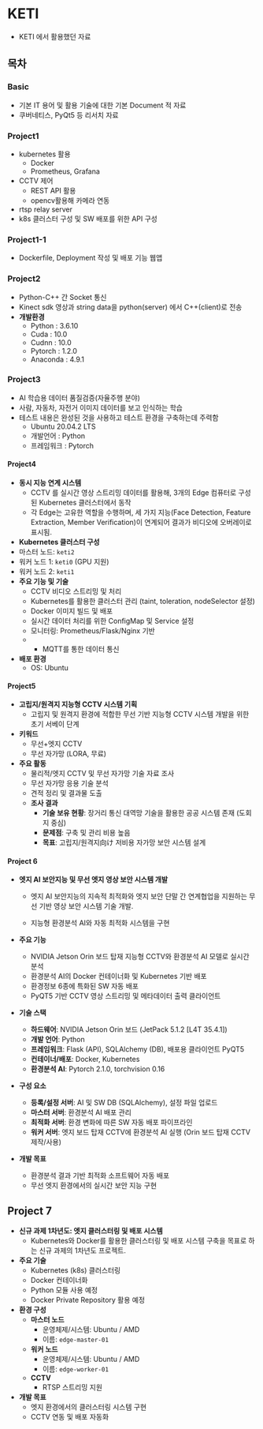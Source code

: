 # KETI

- KETI 에서 활용했던 자료



## 목차

### Basic

- 기본 IT 용어 및 활용 기술에 대한 기본 Document 적 자료
- 쿠버네티스, PyQt5 등 리서치 자료



### Project1

- kubernetes 활용
  - Docker
  - Prometheus, Grafana
- CCTV 제어
  - REST API 활용
  - opencv활용해 카메라 연동
- rtsp relay server
- k8s 클러스터 구성 및 SW 배포를 위한 API 구성



### Project1-1

- Dockerfile, Deployment 작성 및 배포 기능 웹앱



### Project2

- Python-C++ 간 Socket 통신
- Kinect sdk 영상과 string data을 python(server) 에서 C++(client)로 전송
- **개발환경**
  - Python : 3.6.10
  - Cuda : 10.0
  - Cudnn : 10.0
  - Pytorch : 1.2.0
  - Anaconda : 4.9.1



### Project3

- AI 학습용 데이터 품질검증(자율주행 분야)
- 사람, 자동차, 자전거 이미지 데이터를 보고 인식하는 학습 
- 테스트 내용은 완성된 것을 사용하고 테스트 환경을 구축하는데 주력함
  - Ubuntu 20.04.2 LTS
  - 개발언어 : Python 
  - 프레임워크 : Pytorch



#### Project4 

- **동시 지능 연계 시스템**     
  - CCTV 를 실시간 영상 스트리밍 데이터를 활용해, 3개의 Edge 컴퓨터로 구성된 Kubernetes 클러스터에서 동작 
  - 각 Edge는 고유한 역할을 수행하며, 세 가지 지능(Face Detection, Feature Extraction, Member Verification)이 연계되어 결과가 비디오에 오버레이로 표시됨.
-  **Kubernetes 클러스터 구성**    
  - 마스터 노드: `keti2`   
  - 워커 노드 1: `keti0` (GPU 지원)  
  - 워커 노드 2: `keti1` 
- **주요 기능 및 기술**    
  - CCTV 비디오 스트리밍 및 처리    
  - Kubernetes를 활용한 클러스터 관리 (taint, toleration, nodeSelector 설정)
  - Docker 이미지 빌드 및 배포    
  - 실시간 데이터 처리를 위한 ConfigMap 및 Service 설정
  - 모니터링: Prometheus/Flask/Nginx 기반    
  - - MQTT를 통한 데이터 통신   
- **배포 환경**   
  - OS: Ubuntu



#### Project5

- **고립지/원격지 지능형 CCTV 시스템 기획**    
  - 고립지 및 원격지 환경에 적합한 무선 기반 지능형 CCTV 시스템 개발을 위한 초기 서베이 단계   
- **키워드**    
  - 무선+엣지 CCTV    
  - 무선 자가망 (LORA, 무료)   
- **주요 활동**    
  - 물리적/엣지 CCTV 및 무선 자가망 기술 자료 조사    
  - 무선 자가망 응용 기술 분석    
  - 견적 정리 및 결과물 도출   
  - **조사 결과**    
    - **기술 보유 현황**: 장거리 통신 대역망 기술을 활용한 공공 시스템 존재 (도회지 중심)    
    - **문제점**: 구축 및 관리 비용 높음
    - **목표**: 고립지/원격지向け 저비용 자가망 보안 시스템 설계



#### Project 6
- **엣지 AI 보안지능 및 무선 엣지 영상 보안 시스템 개발**  
  
  - 엣지 AI 보안지능의 지속적 최적화와 엣지 보안 단말 간 연계협업을 지원하는 무선 기반 영상 보안 시스템 기술 개발. 
  
  - 지능형 환경분석 AI와 자동 최적화 시스템을 구현
  
- **주요 기능**  
  
  - NVIDIA Jetson Orin 보드 탑재 지능형 CCTV와 환경분석 AI 모델로 실시간 분석  
  - 환경분석 AI의 Docker 컨테이너화 및 Kubernetes 기반 배포  
  - 환경정보 6종에 특화된 SW 자동 배포  
  - PyQT5 기반 CCTV 영상 스트리밍 및 메타데이터 출력 클라이언트  
  
- **기술 스택**  
  
  - **하드웨어**: NVIDIA Jetson Orin 보드  (JetPack 5.1.2 [L4T 35.4.1])
  - **개발 언어**: Python  
  - **프레임워크**: Flask (API), SQLAlchemy (DB), 배포용 클라이언트 PyQT5
  - **컨테이너/배포**: Docker, Kubernetes  
  - **환경분석 AI**: Pytorch 2.1.0, torchvision 0.16 
  
- **구성 요소**  

  - **등록/설정 서버**: AI 및 SW DB (SQLAlchemy), 설정 파일 업로드  
  - **마스터 서버**: 환경분석 AI 배포 관리  
  - **최적화 서버**: 환경 변화에 따른 SW 자동 배포 파이프라인  
  - **워커 서버**: 엣지 보드 탑재 CCTV에 환경분석 AI 실행 (Orin 보드 탑재 CCTV 제작/사용)

- **개발 목표**  
  - 환경분석 결과 기반 최적화 소프트웨어 자동 배포  
  - 무선 엣지 환경에서의 실시간 보안 지능 구현  



## Project 7
- **신규 과제 1차년도: 엣지 클러스터링 및 배포 시스템**  
  - Kubernetes와 Docker를 활용한 클러스터링 및 배포 시스템 구축을 목표로 하는 신규 과제의 1차년도 프로젝트. 
- **주요 기술**  
  - Kubernetes (k8s) 클러스터링  
  - Docker 컨테이너화  
  - Python 모듈 사용 예정  
  - Docker Private Repository 활용 예정  
- **환경 구성**  
  - **마스터 노드**  
    - 운영체제/시스템: Ubuntu / AMD  
    - 이름: `edge-master-01`  
  - **워커 노드**  
    - 운영체제/시스템: Ubuntu / AMD  
    - 이름: `edge-worker-01`
  - **CCTV**  
    - RTSP 스트리밍 지원  
- **개발 목표**  
  - 엣지 환경에서의 클러스터링 시스템 구현  
  - CCTV 연동 및 배포 자동화  
